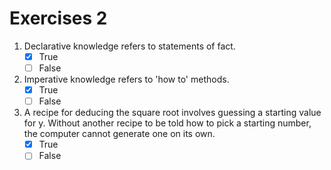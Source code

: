 # Exercises 2

1. Declarative knowledge refers to statements of fact.
	- [x] True
	- [ ] False

2. Imperative knowledge refers to 'how to' methods.
	- [x] True
	- [ ] False

3. A recipe for deducing the square root involves guessing a starting value for y. Without another recipe to be told how to pick a starting number, the computer cannot generate one on its own.
	- [x] True
	- [ ] False